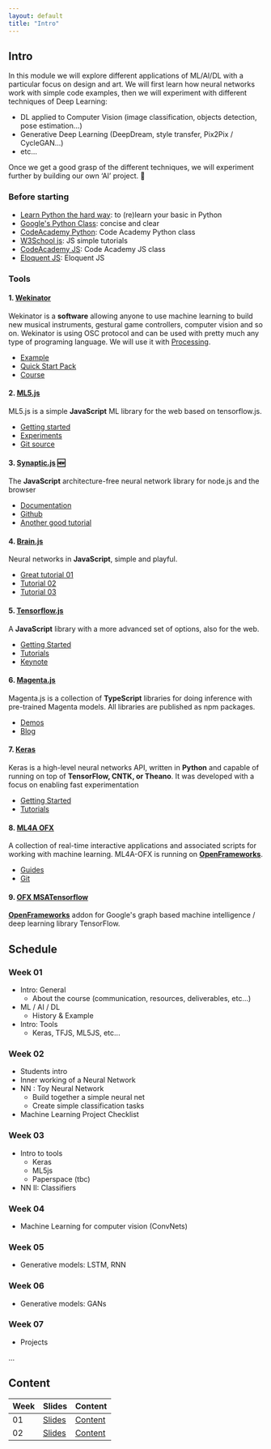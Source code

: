 ```yaml
---
layout: default
title: "Intro" 
---
```


## Intro

In this module we will explore different applications of ML/AI/DL with a particular focus on design and art. We will first learn how neural networks work with simple code examples, then we will experiment with different techniques of Deep Learning: 

* DL applied to Computer Vision (image classification, objects detection, pose estimation...) 
* Generative Deep Learning (DeepDream, style transfer, Pix2Pix / CycleGAN...) 
* etc... 

Once we get a good grasp of the different techniques, we will experiment further by building our own ‘AI’ project. :space_invader:

### Before starting

+ [Learn Python the hard way][ref-learn-python-the-hardway]: to (re)learn your basic in Python
+ [Google's Python Class][ref-google-python]: concise and clear
+ [CodeAcademy Python][ref-ca-python]: Code Academy Python class
+ [W3School js][ref-w3s-js]: JS simple tutorials
+ [CodeAcademy JS][ref-ca-js]: Code Academy JS class
+ [Eloquent JS][ref-el-js]: Eloquent JS

### Tools

#### 1. [Wekinator](http://www.wekinator.org/)

Wekinator is a **software** allowing anyone to use machine learning to build new musical instruments, gestural game controllers, computer vision and so on. Wekinator is using OSC protocol and can be used with pretty much any type of programing language. We will use it with [Processing](https://processing.org/).

* [Example](http://www.wekinator.org/examples/)
* [Quick Start Pack](http://www.wekinator.org/examples/#Quick_Start_Pack)
* [Course](https://www.kadenze.com/courses/machine-learning-for-musicians-and-artists/info)

#### 2. [ML5.js](https://ml5js.org)

ML5.js is a simple **JavaScript** ML library for the web based on tensorflow.js. 

* [Getting started](https://ml5js.org/docs/getting-started)
* [Experiments](https://ml5js.org/en/experiments)
* [Git source](https://github.com/ml5js)

#### 3. [Synaptic.js](http://caza.la/synaptic) :new:

The **JavaScript** architecture-free neural network library for node.js and the browser

* [Documentation](https://github.com/cazala/synaptic/wiki)
* [Github](https://github.com/cazala/synaptic)
* [Another good tutorial](https://scrimba.com/casts/cast-1980)

#### 4. [Brain.js](https://github.com/BrainJS/brain.js) 

Neural networks in **JavaScript**, simple and playful.

* [Great tutorial 01](https://scrimba.com/c/c36zkcb)
* [Tutorial 02](https://www.youtube.com/watch?v=9Hz3P1VgLz4)
* [Tutorial 03](https://www.youtube.com/watch?v=lvzekeBQsSo)

#### 5. [Tensorflow.js](https://js.tensorflow.org/)

A **JavaScript** library with a more advanced set of options, also for the web.

* [Getting Started](https://js.tensorflow.org/#getting-started)
* [Tutorials](https://js.tensorflow.org/tutorials/)
* [Keynote](https://www.youtube.com/watch?v=YB-kfeNIPCE)

#### 6. [Magenta.js](https://github.com/tensorflow/magenta-js/)

Magenta.js is a collection of **TypeScript** libraries for doing inference with pre-trained Magenta models. All libraries are published as npm packages.

* [Demos](https://magenta.tensorflow.org/demos)
* [Blog](https://magenta.tensorflow.org)

#### 7. [Keras](https://keras.io)

Keras is a high-level neural networks API, written in **Python** and capable of running on top of **TensorFlow, CNTK, or Theano**. It was developed with a focus on enabling fast experimentation
* [Getting Started](https://keras.io/#getting-started-30-seconds-to-keras)
* [Tutorials](https://blog.keras.io/index.html)

#### 8. [ML4A OFX](https://github.com/ml4a/ml4a-ofx) 

A collection of real-time interactive applications and associated scripts for working with machine learning. ML4A-OFX is running on **[OpenFrameworks](http://www.openframeworks.cc/)**. 

* [Guides](https://ml4a.github.io/guides/)
* [Git](https://github.com/ml4a)

#### 9. [OFX MSATensorflow](https://github.com/memo/ofxMSATensorFlow) 

**[OpenFrameworks](http://www.openframeworks.cc/)** addon for Google's graph based machine intelligence / deep learning library TensorFlow.


## Schedule

### Week 01

+ Intro: General 
  + About the course (communication, resources, deliverables, etc…)
+ ML / AI / DL
  + History & Example
+ Intro: Tools
  + Keras, TFJS, ML5JS, etc...

### Week 02

+ Students intro
+ Inner working of a Neural Network
+ NN : Toy Neural Network
  + Build together a simple neural net
  + Create simple classification tasks
+ Machine Learning Project Checklist

### Week 03

+ Intro to tools
  + Keras
  + ML5js
  + Paperspace (tbc)
+ NN II: Classifiers

### Week 04

+ Machine Learning for computer vision (ConvNets)

### Week 05

+ Generative models: LSTM, RNN

### Week 06

+ Generative models: GANs

### Week 07

+ Projects

...


## Content

Week | Slides | Content
---- | ------ | -------
01 | [Slides](./slides/week01.html) | [Content](./content/week01.html)
02 | [Slides](./slides/week02.html) | [Content](./content/week02.html)


[ref-learn-python-the-hardway]: https://www.learnpythonthehardway.org
[ref-google-python]: https://developers.google.com/edu/python/ 
[ref-ca-python]: https://www.codecademy.com/learn/learn-python 
[ref-w3s-js]: https://www.w3schools.com/js/default.asp 
[ref-ca-js]: https://www.codecademy.com/learn/introduction-to-javascript 
[ref-el-js]: https://eloquentjavascript.net 